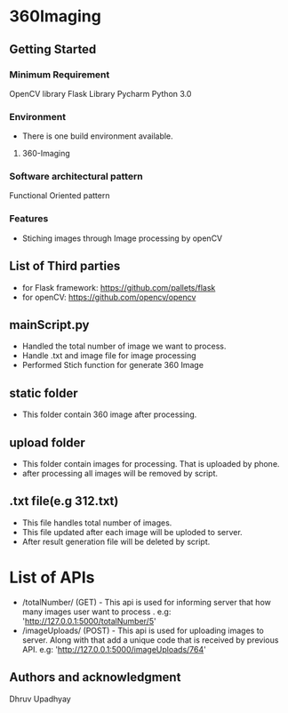# 360Imaging

## Getting Started

### Minimum Requirement

OpenCV library
Flask Library
Pycharm
Python 3.0

### Environment

* There is one build environment available.

1) 360-Imaging

### Software architectural pattern

Functional Oriented pattern

### Features
-  Stiching images through Image processing by openCV

## List of  Third parties 
* for Flask framework: https://github.com/pallets/flask
* for openCV: https://github.com/opencv/opencv


##  mainScript.py
 - Handled the total number of image we want to process.
 - Handle .txt and image file for image processing
 - Performed Stich function for generate 360 Image
 
 ##  static folder
  - This folder contain 360 image after processing.
  
 ##  upload folder
   - This folder contain images for processing. That is uploaded by phone.
   - after processing all images will be removed by script.
   
 ##  .txt file(e.g 312.txt)
   - This file handles total number of images.
   - This file updated after each image will be uploded to server.
   - After result generation file will be deleted by script.
   
# List of  APIs

 * /totalNumber/ (GET) - This api is used for informing server that how many images user want to process .
    e.g:  'http://127.0.0.1:5000/totalNumber/5'
 * /imageUploads/ (POST) - This api is used for uploading images to server. Along with that add a unique code that is received by previous API.
   e.g:   'http://127.0.0.1:5000/imageUploads/764'
 

## Authors and acknowledgment
Dhruv Upadhyay

